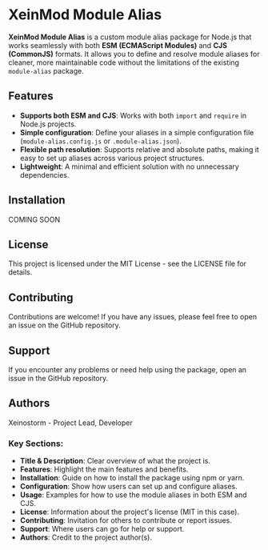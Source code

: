 # XeinMod Module Alias

**XeinMod Module Alias** is a custom module alias package for Node.js that works seamlessly with both **ESM (ECMAScript Modules)** and **CJS (CommonJS)** formats. It allows you to define and resolve module aliases for cleaner, more maintainable code without the limitations of the existing `module-alias` package.

## Features

- **Supports both ESM and CJS**: Works with both `import` and `require` in Node.js projects.
- **Simple configuration**: Define your aliases in a simple configuration file (`module-alias.config.js` or `.module-alias.json`).
- **Flexible path resolution**: Supports relative and absolute paths, making it easy to set up aliases across various project structures.
- **Lightweight**: A minimal and efficient solution with no unnecessary dependencies.

## Installation
COMING SOON

## License
This project is licensed under the MIT License - see the LICENSE file for details.

## Contributing
Contributions are welcome! If you have any issues, please feel free to open an issue on the GitHub repository.

## Support
If you encounter any problems or need help using the package, open an issue in the GitHub repository.

## Authors
Xeinostorm - Project Lead, Developer


### Key Sections:
- **Title & Description**: Clear overview of what the project is.
- **Features**: Highlight the main features and benefits.
- **Installation**: Guide on how to install the package using npm or yarn.
- **Configuration**: Show how users can set up and configure aliases.
- **Usage**: Examples for how to use the module aliases in both ESM and CJS.
- **License**: Information about the project's license (MIT in this case).
- **Contributing**: Invitation for others to contribute or report issues.
- **Support**: Where users can go for help or support.
- **Authors**: Credit to the project author(s).

